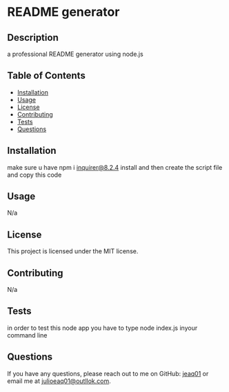 # README generator

## Description
a professional README generator using node.js

## Table of Contents
- [Installation](#installation)
- [Usage](#usage)
- [License](#license)
- [Contributing](#contributing)
- [Tests](#tests)
- [Questions](#questions)

## Installation
make sure u have npm i inquirer@8.2.4 install and then create the script file and copy this code

## Usage
N/a

## License
This project is licensed under the MIT license.

## Contributing
N/a

## Tests
in order to test this node app you have to type node index.js inyour command line

## Questions
If you have any questions, please reach out to me on GitHub: [jeaq01](https://github.com/jeaq01jeaq01) or email me at julioeaq01@outllok.com.
